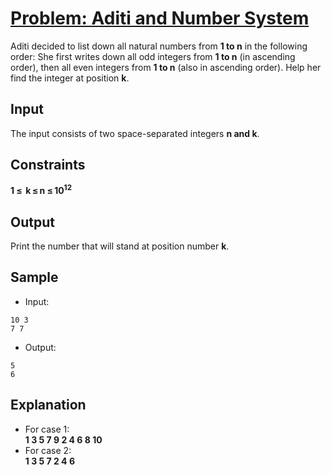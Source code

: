 # [Problem: Aditi and Number System](https://my.newtonschool.co/playground/code/dbee2llz3gim)

Aditi decided to list down all natural numbers from **1 to n** in the following order:
She first writes down all odd integers from **1 to n** (in ascending order), then all even integers from **1 to n** (also in ascending order). Help her find the integer at position **k**.

## Input

The input consists of two space-separated integers **n and k**.

## Constraints

**1 ≤  k ≤ n ≤ 10<sup>12</sup>**

## Output

Print the number that will stand at position number **k**.

## Sample

- Input:
```
10 3
7 7
```

- Output:
```
5
6
```

## Explanation

- For case 1: <br> **1 3 5 7 9 2 4 6 8 10** <br>
- For case 2: <br> **1 3 5 7 2 4 6**
